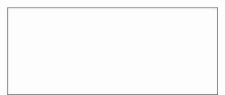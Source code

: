 <!DOCTYPE html>
<html>
<head>
<script>//5var autoRefresh = setTimeout(function(){ location.reload(); }, 3000);</script>
<meta charset="UTF-8">
<title>FullScale TimeLine - Code</title>
<script src="window.js" type="text/javascript"></script>
<script src="Wheel.js" type="text/javascript"></script>
<script src="Calendar.js" type="text/javascript"></script>
<script src="Calendar.ctx.js" type="text/javascript"></script>
<script src="Calendar.stack.js" type="text/javascript"></script>
<script src="Calendar.phases.js" type="text/javascript"></script>
<script src="Calendar.events.js" type="text/javascript"></script>
<script src="Calendar.generate.js" type="text/javascript"></script>
<script src="Calendar.expansion.js" type="text/javascript"></script>
<link href="style.css" rel="stylesheet" />
</head>
<body>
<button style="opacity: 0; position: fixed; bottom: 0px; z-index: 1" onclick="window.popup('timelineV7.html', 'Fullscale Timeline', 1024, 576)">Popup</button>
<div id="compact" style="border: 1px solid; position: fixed; bottom: 0px; width: 50%; height: 200px"></div>
</body>
<script>
// Calendar
var timeline1 = new Calendar(document.body, 'year')
var timeline2 = new Calendar(document.getElementById('compact'), 'year')
var timeline3 = new Calendar(document.body, 'year', 0, 50)
//.Streaming().access()
window.onresize()
</script>
</html>
